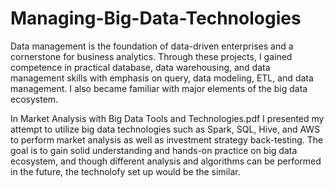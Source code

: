 # Managing-Big-Data-Technologies
Data management is the foundation of data-driven enterprises and a cornerstone for business analytics. Through these projects, I gained competence in practical database, data warehousing, and data management skills with emphasis on query, data modeling, ETL, and data management. I also became familiar with major elements of the big data ecosystem.

In Market Analysis with Big Data Tools and Technologies.pdf I presented my attempt to utilize big data technologies such as Spark, SQL, Hive, and AWS to perform market analysis as well as investment strategy back-testing. The goal is to gain solid understanding and hands-on practice on big data ecosystem, and though different analysis and algorithms can be performed in the future, the technolofy set up would be the similar.     
